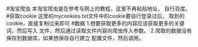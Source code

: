 #淘宝爬虫
本淘宝爬虫是在参考与网上的教程，这里不再粘贴地址，
自行百度。
#获取cookie
这里的mycookies.txt文件中的cookie要自行登录过后，
取到的cookie，直接复制过来即可
#数据
 1.想要获取更多的内容应该获取更多的关键词，然后写入
文件，然后通过读取文件内容向爬虫传入参数。
 2.爬取的数据没有保存到数据库，如果想保存自行建立
 配置文件，然后调用。